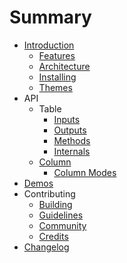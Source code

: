 # Summary

* [Introduction](README.md)
   * [Features](introduction/features.md)
   * [Architecture](introduction/architecture.md)
   * [Installing](introduction/installing.md)
   * [Themes](introduction/themes.md)
* API
   * Table
      * [Inputs](api/table-inputs.md)
      * [Outputs](api/table-outputs.md)
      * [Methods](api/table-fns.md)
      * [Internals](api/internals.md)
   * [Column](api/column-options.md)
      * [Column Modes](api/column-modes.md)
* [Demos](http://swimlane.github.io/angular2-data-table/)
* Contributing
   * [Building](contributing/building.md)
   * [Guidelines](contributing/guidelines.md)
   * [Community](community.md)
   * [Credits](credits.md)
* [Changelog](changelog.md)
